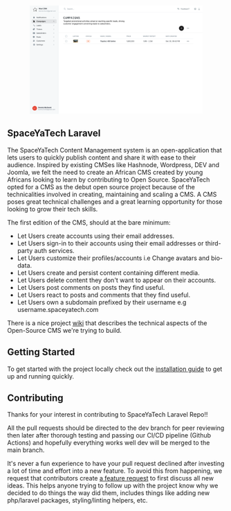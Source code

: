 <p align="center"><a href="#" target="_blank"><img src="hero.png" width="400" alt="SpaceYaTech Logo"></a></p>

## SpaceYaTech Laravel

The SpaceYaTech Content Management system is an open-application that lets users to quickly publish content and share it with ease to their audience. Inspired by existing CMSes like Hashnode, Wordpress, DEV and Joomla, we felt the need to create an African CMS created by young Africans looking to learn by contributing to Open Source. SpaceYaTech opted for a CMS as the debut open source project because of the technicalities involved in creating, maintaining and scaling a CMS. A CMS poses great technical challenges and a great learning opportunity for those looking to grow their tech skills.

The first edition of the CMS, should at the bare minimum:

- Let Users create accounts using their email addresses.
- Let Users sign-in to their accounts using their email addresses or third-party auth services.
- Let Users customize their profiles/accounts i.e Change avatars and bio-data.
- Let Users create and persist content containing different media.
- Let Users delete content they don't want to appear on their accounts.
- Let Users post comments on posts they find useful.
- Let Users react to posts and comments that they find useful.
- Let Users own a subdomain prefixed by their username e.g username.spaceyatech.com

There is a nice project [wiki](https://github.com/SpaceyaTech/CMS-Backend-Repository/wiki/Technical-Description-Of-Product) that describes the technical aspects of the Open-Source CMS we're trying to build.

## Getting Started
 To get started with the project locally check out the [installation guide](https://github.com/SpaceyaTech/Team-Rio-Laravel/.github/INSTALL.md/) to get up and running quickly.

## Contributing
Thanks for your interest in contributing to SpaceYaTech Laravel Repo!! 

All the pull requests should be directed to the dev branch for peer reviewing then later after thorough testing and passing our CI/CD pipeline (Github Actions) and hopefully everything works well  dev will be merged to the main branch.

It's never a fun experience to have your pull request declined after investing a lot of time and effort into a new feature. To avoid this from happening, we request that contributors create [a feature request](https://github.com/SpaceyaTech/Team-Rio-Laravel/discussions/categories/ideas) to first discuss all new ideas. This helps anyone trying to follow up with the project know why we decided to do things the way did them, includes things like adding new php/laravel packages, styling/linting helpers, etc.
